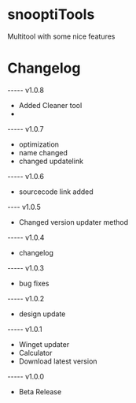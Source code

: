 # snooptiTools
Multitool with some nice features

# Changelog
----- v1.0.8
- Added Cleaner tool
- 
----- v1.0.7
- optimization
- name changed
- changed updatelink

----- v1.0.6
- sourcecode link added

---- v1.0.5
- Changed version updater method

----- v1.0.4
- changelog

----- v1.0.3
- bug fixes

----- v1.0.2
- design update

----- v1.0.1
- Winget updater
- Calculator
- Download latest version

----- v1.0.0
- Beta Release
